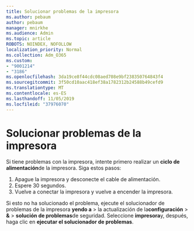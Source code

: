 ```yaml
---
title: Solucionar problemas de la impresora
ms.author: pebaum
author: pebaum
manager: mnirkhe
ms.audience: Admin
ms.topic: article
ROBOTS: NOINDEX, NOFOLLOW
localization_priority: Normal
ms.collection: Adm_O365
ms.custom:
- "9001214"
- "3186"
ms.openlocfilehash: 3da19ce8f44cdc08aed708e9bf238350764843f4
ms.sourcegitcommit: 3f50cd10aac418ef38a1782312b24588b49cefd9
ms.translationtype: MT
ms.contentlocale: es-ES
ms.lasthandoff: 11/05/2019
ms.locfileid: "37976070"
---
```

# <a name="troubleshoot-your-printer"></a>Solucionar problemas de la impresora

Si tiene problemas con la impresora, intente primero realizar un **ciclo de alimentación**de la impresora. Siga estos pasos:

1. Apague la impresora y desconecte el cable de alimentación.
2. Espere 30 segundos.
3. Vuelve a conectar la impresora y vuelve a encender la impresora.

Si esto no ha solucionado el problema, ejecute el solucionador de problemas de la impresora **yendo a** > la actualización de la**configuración** > **&** > **solución de problemas**de seguridad. Seleccione **impresora**y, después, haga clic en **ejecutar el solucionador de problemas**.